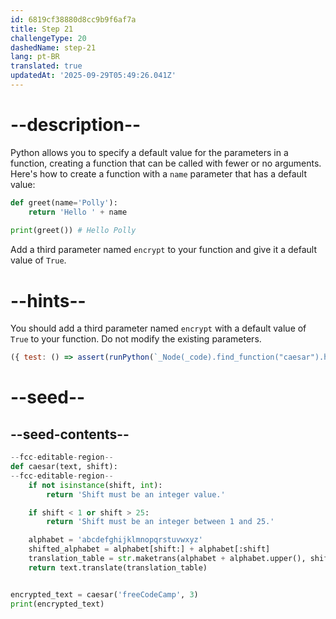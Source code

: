 ```yaml
---
id: 6819cf38880d8cc9b9f6af7a
title: Step 21
challengeType: 20
dashedName: step-21
lang: pt-BR
translated: true
updatedAt: '2025-09-29T05:49:26.041Z'
---
```


# --description--

Python allows you to specify a default value for the parameters in a function, creating a function that can be called with fewer or no arguments. Here's how to create a function with a `name` parameter that has a default value:

```py
def greet(name='Polly'):
    return 'Hello ' + name
    
print(greet()) # Hello Polly
```

Add a third parameter named `encrypt` to your function and give it a default value of `True`. 

# --hints--

You should add a third parameter named `encrypt` with a default value of `True` to your function. Do not modify the existing parameters.

```js
({ test: () => assert(runPython(`_Node(_code).find_function("caesar").has_args("text, shift, encrypt=True")`)) })
```

# --seed--

## --seed-contents--

```py
--fcc-editable-region--
def caesar(text, shift):
--fcc-editable-region--
    if not isinstance(shift, int):
        return 'Shift must be an integer value.'

    if shift < 1 or shift > 25:
        return 'Shift must be an integer between 1 and 25.'

    alphabet = 'abcdefghijklmnopqrstuvwxyz'
    shifted_alphabet = alphabet[shift:] + alphabet[:shift]
    translation_table = str.maketrans(alphabet + alphabet.upper(), shifted_alphabet + shifted_alphabet.upper())
    return text.translate(translation_table)


encrypted_text = caesar('freeCodeCamp', 3)
print(encrypted_text)
```
